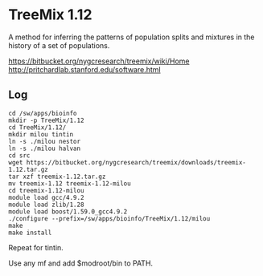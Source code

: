 TreeMix 1.12
============

A method for inferring the patterns of population splits and mixtures in the history of a set of populations.

<https://bitbucket.org/nygcresearch/treemix/wiki/Home>
<http://pritchardlab.stanford.edu/software.html>


Log
---

    cd /sw/apps/bioinfo
    mkdir -p TreeMix/1.12
    cd TreeMix/1.12/
    mkdir milou tintin
    ln -s ./milou nestor
    ln -s ./milou halvan
    cd src
    wget https://bitbucket.org/nygcresearch/treemix/downloads/treemix-1.12.tar.gz
    tar xzf treemix-1.12.tar.gz 
    mv treemix-1.12 treemix-1.12-milou
    cd treemix-1.12-milou
    module load gcc/4.9.2
    module load zlib/1.28
    module load boost/1.59.0_gcc4.9.2
    ./configure --prefix=/sw/apps/bioinfo/TreeMix/1.12/milou
    make
    make install

Repeat for tintin.

Use any mf and add $modroot/bin to PATH.

